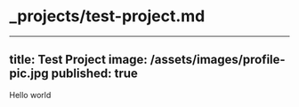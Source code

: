 # _projects/test-project.md
---
title: Test Project
image: /assets/images/profile-pic.jpg
published: true
---
Hello world
